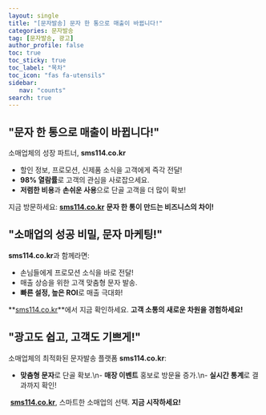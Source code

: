 ```yaml
---
layout: single
title: "[문자발송] 문자 한 통으로 매출이 바뀝니다!"
categories: 문자발송
tag: [문자발송, 광고]
author_profile: false
toc: true
toc_sticky: true
toc_label: "목차"
toc_icon: "fas fa-utensils" 
sidebar:
   nav: "counts"
search: true
---
```


## **"문자 한 통으로 매출이 바뀝니다!"**
소매업체의 성장 파트너, **sms114.co.kr**

- 할인 정보, 프로모션, 신제품 소식을 고객에게 즉각 전달!
- **98% 열람률**로 고객의 관심을 사로잡으세요.
- **저렴한 비용**과 **손쉬운 사용**으로 단골 고객을 더 많이 확보!

지금 방문하세요: [**sms114.co.kr**](http://sms114.co.kr)
**문자 한 통이 만드는 비즈니스의 차이!**



## **"소매업의 성공 비밀, 문자 마케팅!"**
**sms114.co.kr**과 함께라면:

- 손님들에게 프로모션 소식을 바로 전달!
- 매출 상승을 위한 고객 맞춤형 문자 발송.
- **빠른 설정, 높은 ROI**로 매출 극대화!

**[sms114.co.kr](http://sms114.co.kr)**에서 지금 확인하세요.
**고객 소통의 새로운 차원을 경험하세요!**



## **"광고도 쉽고, 고객도 기쁘게!"**
소매업체의 최적화된 문자발송 플랫폼 **sms114.co.kr**:

- **맞춤형 문자**로 단골 확보.\n- **매장 이벤트** 홍보로 방문율 증가.\n- **실시간 통계**로 결과까지 확인!

​	**[sms114.co.kr](www.sms114.co.kr)**, 스마트한 	소매업의 선택.
**지금 시작하세요!**
